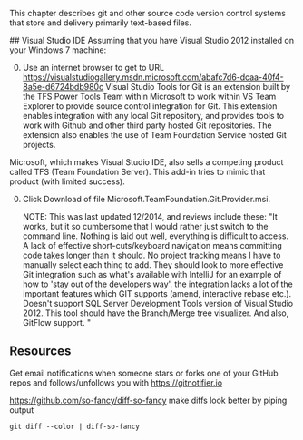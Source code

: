 This chapter describes git and other source code version control systems that store and delivery primarily text-based files.

<a name="VisualStudio">
## Visual Studio IDE</a>
Assuming that you have Visual Studio 2012 installed on your Windows 7 machine:

0. Use an internet browser to get to URL
https://visualstudiogallery.msdn.microsoft.com/abafc7d6-dcaa-40f4-8a5e-d6724bdb980c
Visual Studio Tools for Git</a>
is an extension built by the TFS Power Tools Team within Microsoft to work within VS Team Explorer to provide source control integration for Git.  This extension enables integration with any local Git repository, and provides tools to work with Github and other third party hosted Git repositories. The extension also enables the use of Team Foundation Service hosted Git projects.

Microsoft, which makes Visual Studio IDE, also sells a competing product called TFS (Team Foundation Server).
This add-in tries to mimic that product (with limited success).

0. Click Download of file Microsoft.TeamFoundation.Git.Provider.msi.

   NOTE: This was last updated 12/2014, and reviews include these:
   "It works, but it so cumbersome that I would rather just switch to the command line. Nothing is laid out well, everything is difficult to access. A lack of effective short-cuts/keyboard navigation means committing code takes longer than it should. No project tracking means I have to manually select each thing to add. They should look to more effective Git integration such as what's available with IntelliJ for an example of how to 'stay out of the developers way'. the integration lacks a lot of the important features which GIT supports (amend, interactive rebase etc.). Doesn't support SQL Server Development Tools version of Visual Studio 2012.
   This tool should have the Branch/Merge tree visualizer. And also, GitFlow support.
"

## Resources
Get email notifications when someone stars or forks one of your GitHub repos and follows/unfollows you
with https://gitnotifier.io

https://github.com/so-fancy/diff-so-fancy
make diffs look better by piping output 

   ```
git diff --color | diff-so-fancy
   ```
